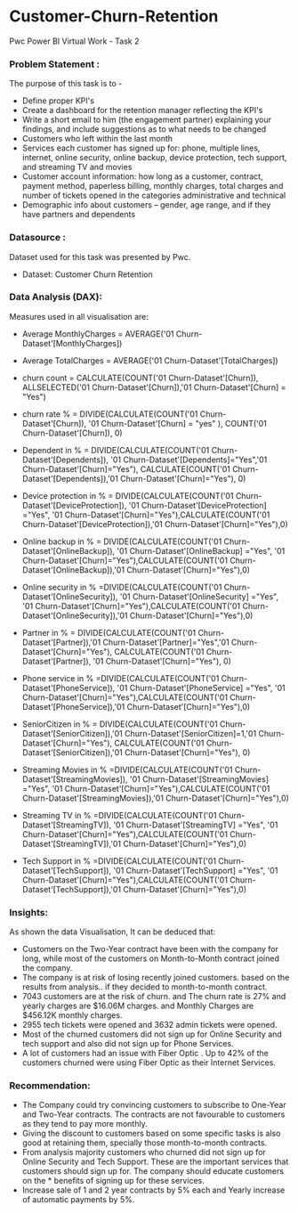 # Customer-Churn-Retention
Pwc Power BI Virtual Work - Task 2

### **Problem Statement :** 
The purpose of this task is to -
* Define proper KPI's
* Create a dashboard for the retention manager reflecting the KPI's
* Write a short email to him (the engagement partner) explaining your findings, and include suggestions as to what needs to be changed
* Customers who left within the last month
* Services each customer has signed up for: phone, multiple lines, internet, online security, online backup, device protection, tech support, and streaming TV and movies
* Customer account information: how long as a customer, contract, payment method, paperless billing, monthly charges, total charges and number of tickets opened in the categories administrative and technical
* Demographic info about customers – gender, age range, and if they have partners and dependents

### **Datasource :**
Dataset used for this task was presented by Pwc.
* Dataset: Customer Churn Retention

### **Data Analysis (DAX):**
Measures used in all visualisation are:

* Average MonthlyCharges = AVERAGE('01 Churn-Dataset'[MonthlyCharges])

* Average TotalCharges = AVERAGE('01 Churn-Dataset'[TotalCharges])

* churn count = CALCULATE(COUNT('01 Churn-Dataset'[Churn]), ALLSELECTED('01 Churn-Dataset'[Churn]),'01 Churn-Dataset'[Churn] = "Yes")

* churn rate % = DIVIDE(CALCULATE(COUNT('01 Churn-Dataset'[Churn]), '01 Churn-Dataset'[Churn] = "yes" ), COUNT('01 Churn-Dataset'[Churn]), 0)

* Dependent in % = DIVIDE(CALCULATE(COUNT('01 Churn-Dataset'[Dependents]), '01 Churn-Dataset'[Dependents]="Yes",'01 Churn-Dataset'[Churn]="Yes"), CALCULATE(COUNT('01 Churn-Dataset'[Dependents]),'01 Churn-Dataset'[Churn]="Yes"), 0)

* Device protection in % = DIVIDE(CALCULATE(COUNT('01 Churn-Dataset'[DeviceProtection]), '01 Churn-Dataset'[DeviceProtection] ="Yes", '01 Churn-Dataset'[Churn]="Yes"),CALCULATE(COUNT('01 Churn-Dataset'[DeviceProtection]),'01 Churn-Dataset'[Churn]="Yes"),0)

* Online backup in % = DIVIDE(CALCULATE(COUNT('01 Churn-Dataset'[OnlineBackup]), '01 Churn-Dataset'[OnlineBackup] ="Yes", '01 Churn-Dataset'[Churn]="Yes"),CALCULATE(COUNT('01 Churn-Dataset'[OnlineBackup]),'01 Churn-Dataset'[Churn]="Yes"),0)

* Online security in % =DIVIDE(CALCULATE(COUNT('01 Churn-Dataset'[OnlineSecurity]), '01 Churn-Dataset'[OnlineSecurity] ="Yes", '01 Churn-Dataset'[Churn]="Yes"),CALCULATE(COUNT('01 Churn-Dataset'[OnlineSecurity]),'01 Churn-Dataset'[Churn]="Yes"),0)

* Partner in % = DIVIDE(CALCULATE(COUNT('01 Churn-Dataset'[Partner]),'01 Churn-Dataset'[Partner]="Yes",'01 Churn-Dataset'[Churn]="Yes"), CALCULATE(COUNT('01 Churn-Dataset'[Partner]), '01 Churn-Dataset'[Churn]="Yes"), 0)

* Phone service in % =DIVIDE(CALCULATE(COUNT('01 Churn-Dataset'[PhoneService]), '01 Churn-Dataset'[PhoneService] ="Yes", '01 Churn-Dataset'[Churn]="Yes"),CALCULATE(COUNT('01 Churn-Dataset'[PhoneService]),'01 Churn-Dataset'[Churn]="Yes"),0)

* SeniorCitizen in % = DIVIDE(CALCULATE(COUNT('01 Churn-Dataset'[SeniorCitizen]),'01 Churn-Dataset'[SeniorCitizen]=1,'01 Churn-Dataset'[Churn]="Yes"), CALCULATE(COUNT('01 Churn-Dataset'[SeniorCitizen]),'01 Churn-Dataset'[Churn]="Yes"), 0)

* Streaming Movies in % =DIVIDE(CALCULATE(COUNT('01 Churn-Dataset'[StreamingMovies]), '01 Churn-Dataset'[StreamingMovies] ="Yes", '01 Churn-Dataset'[Churn]="Yes"),CALCULATE(COUNT('01 Churn-Dataset'[StreamingMovies]),'01 Churn-Dataset'[Churn]="Yes"),0)

* Streaming TV in % =DIVIDE(CALCULATE(COUNT('01 Churn-Dataset'[StreamingTV]), '01 Churn-Dataset'[StreamingTV] ="Yes", '01 Churn-Dataset'[Churn]="Yes"),CALCULATE(COUNT('01 Churn-Dataset'[StreamingTV]),'01 Churn-Dataset'[Churn]="Yes"),0)

* Tech Support in % =DIVIDE(CALCULATE(COUNT('01 Churn-Dataset'[TechSupport]), '01 Churn-Dataset'[TechSupport] ="Yes", '01 Churn-Dataset'[Churn]="Yes"),CALCULATE(COUNT('01 Churn-Dataset'[TechSupport]),'01 Churn-Dataset'[Churn]="Yes"),0)

### **Insights:**
As shown the data Visualisation, It can be deduced that:

* Customers on the Two-Year contract have been with the company for long, while most of the customers on Month-to-Month contract joined the company.
* The company is at risk of losing recently joined customers. based on the results from analysis.. if they decided to month-to-month contract.
* 7043 customers are at the risk of churn. and The churn rate is 27% and yearly charges are $16.06M charges. and Monthly Charges are $456.12K monthly charges.
* 2955 tech tickets were opened and 3632 admin tickets were opened.
* Most of the churned customers did not sign up for Online Security and tech support and also did not sign up for Phone Services.
* A lot of customers had an issue with Fiber Optic . Up to 42% of the customers churned were using Fiber Optic as their Internet Services.
### **Recommendation:**
* The Company could try convincing customers to subscribe to One-Year and Two-Year contracts. The contracts are not favourable to customers as they tend to pay more monthly.
* Giving the discount to customers based on some specific tasks is also good at retaining them, specially those month-to-month contracts.
* From analysis majority customers who churned did not sign up for Online Security and Tech Support. These are the important services that customers should sign up for. The company should educate customers on the * benefits of signing up for these services.
* Increase sale of 1 and 2 year contracts by 5% each and Yearly increase of automatic payments by 5%.
